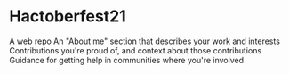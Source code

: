 # Hactoberfest21
A web repo
An "About me" section that describes your work and interests
Contributions you're proud of, and context about those contributions
Guidance for getting help in communities where you're involved
